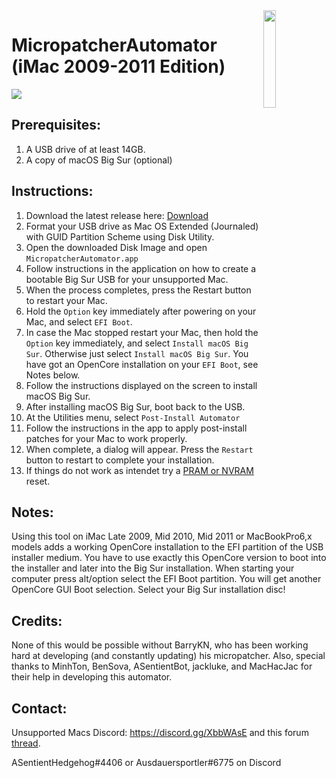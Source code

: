 <img align="right" width=20% src="https://github.com/moosethegoose2213/automator-for-barrykn-micropatcher/raw/main/MicropatcherAutomator/MicropatcherAutomator/Assets.xcassets/AppIcon.appiconset/512.png">

# MicropatcherAutomator (iMac 2009-2011 Edition)

<img src="https://user-images.githubusercontent.com/37860569/103453837-a7810c80-4d10-11eb-82e9-31e1b026482e.png">

## Prerequisites:
1) A USB drive of at least 14GB.
2) A copy of macOS Big Sur (optional)

## Instructions:
1) Download the latest release here: [Download](https://github.com/Ausdauersportler/automator-for-barrykn-micropatcher/releases/download/pre-v2.0/MicropatcherAutomator.dmg)
2) Format your USB drive as Mac OS Extended (Journaled) with GUID Partition Scheme using Disk Utility.
3) Open the downloaded Disk Image and open `MicropatcherAutomator.app`
4) Follow instructions in the application on how to create a bootable Big Sur USB for your unsupported Mac.
5) When the process completes, press the Restart button to restart your Mac.
6) Hold the `Option` key immediately after powering on your Mac, and select `EFI Boot`.
7) In case the Mac stopped restart your Mac, then hold the `Option` key immediately, and select `Install macOS Big Sur`. Otherwise just select `Install macOS Big Sur`. You have got an OpenCore installation on your `EFI Boot`, see Notes below. 
8) Follow the instructions displayed on the screen to install macOS Big Sur.
9) After installing macOS Big Sur, boot back to the USB. 
10) At the Utilities menu, select `Post-Install Automator`
11) Follow the instructions in the app to apply post-install patches for your Mac to work properly. 
12) When complete, a dialog will appear. Press the `Restart` button to restart to complete your installation.
13) If things do not work as intendet try a [PRAM or NVRAM](https://support.apple.com/HT204063) reset.

## Notes:
Using this tool on iMac Late 2009, Mid 2010, Mid 2011 or MacBookPro6,x models adds a working OpenCore installation to the EFI partition of the USB installer medium. You have to use exactly this OpenCore version to boot into the installer and later into the Big Sur installation. When starting your computer press alt/option select the EFI Boot partition. You will get another OpenCore GUI Boot selection. Select your Big Sur installation disc!

## Credits:
None of this would be possible without BarryKN, who has been working hard at developing (and constantly updating) his micropatcher. Also, special thanks to MinhTon, BenSova, ASentientBot, jackluke, and MacHacJac for their help in developing this automator.

## Contact:
Unsupported Macs Discord: https://discord.gg/XbbWAsE and this forum [thread](https://forums.macrumors.com/threads/macos-11-big-sur-on-unsupported-macs-thread.2242172/).

ASentientHedgehog#4406  or Ausdauersportler#6775 on Discord
